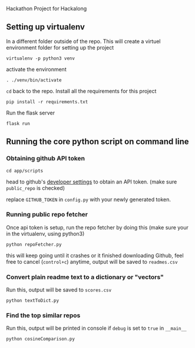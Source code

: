 Hackathon Project for Hackalong

## Setting up virtualenv

In a different folder outside of the repo. This will create a virtuel environment folder for setting up the project

`virtualenv -p python3 venv`

activate the environment

`. ./venv/bin/activate`

`cd` back to the repo. Install all the requirements for this project

`pip install -r requirements.txt`

Run the flask server

`flask run`


## Running the core python script on command line
### Obtaining github API token
`cd app/scripts`

head to github's [developer settings](https://github.com/settings/tokens) to obtain an API token. (make sure `public_repo` is checked)

replace `GITHUB_TOKEN` in `config.py` with your newly generated token.

### Running public repo fetcher
Once api token is setup, run the repo fetcher by doing this (make sure your in the virtualenv, using python3)

`python repoFetcher.py`

this will keep going until it crashes or it finished downloading Github, feel free to cancel (`control+c`) anytime, output will be saved to `readmes.csv`

### Convert plain readme text to a dictionary or "vectors"
Run this, output will be saved to `scores.csv`

`python textToDict.py`

### Find the top similar repos
Run this, output will be printed in console if `debug` is set to `true` in `__main__`

`python cosineComparison.py`


